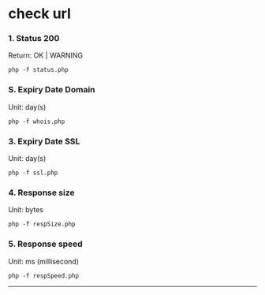 # check url

### 1. Status 200
Return: OK | WARNING
```
php -f status.php
```

### S. Expiry Date Domain
Unit: day(s)
```
php -f whois.php
```

### 3. Expiry Date SSL
Unit: day(s)
```
php -f ssl.php
```

### 4. Response size
Unit: bytes

```
php -f respSize.php
```

### 5. Response speed
Unit: ms (millisecond)

```
php -f respSpeed.php
```


<hr/>
